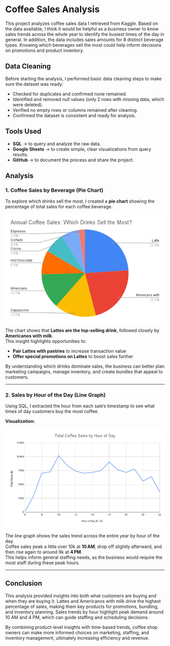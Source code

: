 # Coffee Sales Analysis

This project analyzes coffee sales data I retrieved from Kaggle. Based on the data available, I think it would be helpful as a business owner to know sales trends across the whole year to identify the busiest times of the day in general. In addition, the data includes sales amounts for 8 distinct beverage types. Knowing which beverages sell the most could help inform decisions on promotions and product inventory. 
## Data Cleaning

Before starting the analysis, I performed basic data cleaning steps to make sure the dataset was ready:

- Checked for duplicates and confirmed none remained.  
- Identified and removed null values (only 2 rows with missing data, which were deleted).  
- Verified no empty rows or columns remained after cleaning.  
- Confirmed the dataset is consistent and ready for analysis.

## Tools Used

- **SQL** → to query and analyze the raw data.  
- **Google Sheets** → to create simple, clear visualizations from query results.  
- **GitHub** → to document the process and share the project.

##  Analysis

### 1. Coffee Sales by Beverage (Pie Chart)

To explore which drinks sell the most, I created a **pie chart** showing the percentage of total sales for each coffee beverage.

![Coffee Sales by Beverage](images/Annual%20Coffee%20Sales_%20Which%20Drinks%20Sell%20the%20Most_.png)

The chart shows that **Lattes are the top-selling drink**, followed closely by **Americanos with milk**.  
This insight highlights opportunities to:

- **Pair Lattes with pastries** to increase transaction value  
- **Offer special promotions on Lattes** to boost sales further  

By understanding which drinks dominate sales, the business can better plan marketing campaigns, manage inventory, and create bundles that appeal to customers.

---

### 2. Sales by Hour of the Day (Line Graph)

Using SQL, I extracted the hour from each sale’s timestamp to see what times of day customers buy the most coffee.

**Visualization:**  

![Total Coffee Sales by Hour](images/sales_by_hour.png)

The line graph shows the sales trend across the entire year by hour of the day.  
Coffee sales peak a little over 10k at **10 AM**, drop off slightly afterward, and then rise again to around 9k at **4 PM**.  
This helps inform general staffing needs, as the business would require the most staff during these peak hours.

---

## Conclusion

This analysis provided insights into both what customers are buying and when they are buying it. Lattes and Americanos with milk drive the highest percentage of sales, making them key products for promotions, bundling, and inventory planning. Sales trends by hour highlight peak demand around 10 AM and 4 PM, which can guide staffing and scheduling decisions.

By combining product-level insights with time-based trends, coffee shop owners can make more informed choices on marketing, staffing, and inventory management, ultimately increasing efficiency and revenue.

